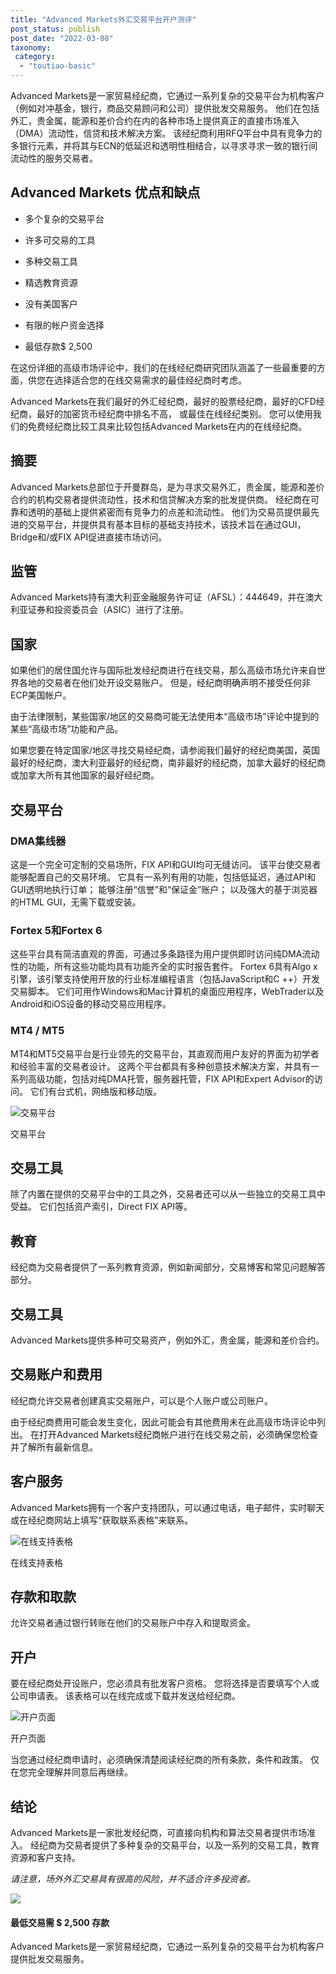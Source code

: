 ```yaml
---
title: "Advanced Markets外汇交易平台开户测评"
post_status: publish
post_date: "2022-03-08"
taxonomy:
 category: 
  - "toutiao-basic"
---
```


Advanced Markets是一家贸易经纪商，它通过一系列复杂的交易平台为机构客户（例如对冲基金，银行，商品交易顾问和公司）提供批发交易服务。 他们在包括外汇，贵金属，能源和差价合约在内的各种市场上提供真正的直接市场准入（DMA）流动性，信贷和技术解决方案。 该经纪商利用RFQ平台中具有竞争力的多银行元素，并将其与ECN的低延迟和透明性相结合，以寻求寻求一致的银行间流动性的服务交易者。

## Advanced Markets 优点和缺点

- 多个复杂的交易平台

- 许多可交易的工具

- 多种交易工具

- 精选教育资源

- 没有美国客户

- 有限的帐户资金选择

- 最低存款$ 2,500


在这份详细的高级市场评论中，我们的在线经纪商研究团队涵盖了一些最重要的方面，供您在选择适合您的在线交易需求的最佳经纪商时考虑。

Advanced Markets在我们最好的外汇经纪商，最好的股票经纪商，最好的CFD经纪商，最好的加密货币经纪商中排名不高， 或最佳在线经纪类别。 您可以使用我们的免费经纪商比较工具来比较包括Advanced Markets在内的在线经纪商。

## 摘要

Advanced Markets总部位于开曼群岛，是为寻求交易外汇，贵金属，能源和差价合约的机构交易者提供流动性，技术和信贷解决方案的批发提供商。 经纪商在可靠和透明的基础上提供紧密而有竞争力的点差和流动性。 他们为交易员提供最先进的交易平台，并提供具有基本目标的基础支持技术，该技术旨在通过GUI，Bridge和/或FIX API促进直接市场访问。

## 监管

Advanced Markets持有澳大利亚金融服务许可证（AFSL）：444649，并在澳大利亚证券和投资委员会（ASIC）进行了注册。

## 国家

如果他们的居住国允许与国际批发经纪商进行在线交易，那么高级市场允许来自世界各地的交易者在他们处开设交易账户。 但是，经纪商明确声明不接受任何非ECP美国帐户。

由于法律限制，某些国家/地区的交易商可能无法使用本“高级市场”评论中提到的某些“高级市场”功能和产品。

如果您要在特定国家/地区寻找交易经纪商，请参阅我们最好的经纪商美国，英国最好的经纪商，澳大利亚最好的经纪商，南非最好的经纪商，加拿大最好的经纪商或加拿大所有其他国家的最好经纪商。

## 交易平台

### **DMA集线器**

这是一个完全可定制的交易场所，FIX API和GUI均可无缝访问。 该平台使交易者能够配置自己的交易环境。 它具有一系列有用的功能，包括低延迟，通过API和GUI透明地执行订单； 能够注册“信誉”和“保证金”账户； 以及强大的基于浏览器的HTML GUI，无需下载或安装。

### **Fortex 5和Fortex 6**

这些平台具有简洁直观的界面，可通过多条路径为用户提供即时访问纯DMA流动性的功能，所有这些功能均具有功能齐全的实时报告套件。 Fortex 6具有Algo x引擎，该引擎支持使用开放的行业标准编程语言（包括JavaScript和C ++）开发交易脚本。 它们可用作Windows和Mac计算机的桌面应用程序，WebTrader以及Android和iOS设备的移动交易应用程序。

### **MT4 / MT5**

MT4和MT5交易平台是行业领先的交易平台，其直观而用户友好的界面为初学者和经验丰富的交易者设计。 这两个平台都具有多种创意技术解决方案，并具有一系列高级功能，包括对纯DMA托管，服务器托管，FIX API和Expert Advisor的访问。 它们有台式机，网络版和移动版。

![交易平台](https://cdn.fendou.la/funstoutiao/2020/11/Advanced-Markets-Review-Trading-Platform-916x1024.jpg "交易平台")

交易平台

## 交易工具

除了内置在提供的交易平台中的工具之外，交易者还可以从一些独立的交易工具中受益。 它们包括资产索引，Direct FIX API等。

## 教育

经纪商为交易者提供了一系列教育资源，例如新闻部分，交易博客和常见问题解答部分。

## 交易工具

Advanced Markets提供多种可交易资产，例如外汇，贵金属，能源和差价合约。

## 交易账户和费用

经纪商允许交易者创建真实交易账户，可以是个人账户或公司账户。

由于经纪商费用可能会发生变化，因此可能会有其他费用未在此高级市场评论中列出。 在打开Advanced Markets经纪商帐户进行在线交易之前，必须确保您检查并了解所有最新信息。

## 客户服务

Advanced Markets拥有一个客户支持团队，可以通过电话，电子邮件，实时聊天或在经纪商网站上填写“获取联系表格”来联系。

![在线支持表格](https://cdn.fendou.la/funstoutiao/2020/11/Advanced-Markets-Review-Online-Support-Form.jpg "在线支持表格")

在线支持表格

## 存款和取款

允许交易者通过银行转账在他们的交易账户中存入和提取资金。

## 开户

要在经纪商处开设账户，您必须具有批发客户资格。 您将选择是否要填写个人或公司申请表。 该表格可以在线完成或下载并发送给经纪商。

![开户页面](https://cdn.fendou.la/funstoutiao/2020/11/Advanced-Markets-Review-Account-Opening-Page.jpg "开户页面")

开户页面

当您通过经纪商申请时，必须确保清楚阅读经纪商的所有条款，条件和政策。 仅在您完全理解并同意后再继续。

## 结论

Advanced Markets是一家批发经纪商，可直接向机构和算法交易者提供市场准入。 经纪商为交易者提供了多种复杂的交易平台，以及一系列的交易工具，教育资源和客户支持。

_请注意，场外外汇交易具有很高的风险，并不适合许多投资者。_

![](https://cdn.fendou.la/funstoutiao/2020/11/Advanced-Markets-Logo.png)

#### 最低交易需 **$ 2,500** 存款

Advanced Markets是一家贸易经纪商，它通过一系列复杂的交易平台为机构客户提供批发交易服务。
